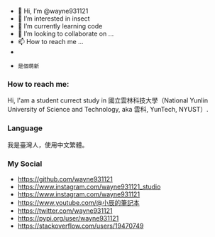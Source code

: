 - 👋 Hi, I’m @wayne931121
- 👀 I’m interested in insect
- 🌱 I’m currently learning code
- 💞️ I’m looking to collaborate on ...
- 📫 How to reach me ...
-     
-     是個萌新

<!---
wayne931121/wayne931121 is a ✨ special ✨ repository because its `README.md` (this file) appears on your GitHub profile.
You can click the Preview link to take a look at your changes.
--->

### How to reach me:

Hi, I'am a student currect study in 國立雲林科技大學（National Yunlin University of Science and Technology, aka 雲科, YunTech, NYUST）.

### Language

我是臺灣人，使用中文繁體。

### My Social
- https://github.com/wayne931121
- https://www.instagram.com/wayne931121_studio
- https://www.instagram.com/wayne931121
- https://www.youtube.com/@小辰的筆記本
- https://twitter.com/wayne931121
- https://pypi.org/user/wayne931121
- https://stackoverflow.com/users/19470749
